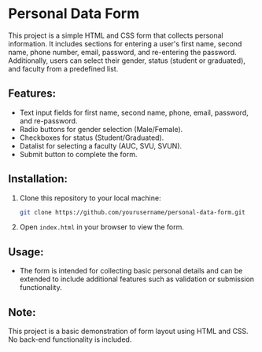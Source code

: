 # Personal Data Form

This project is a simple HTML and CSS form that collects personal information. It includes sections for entering a user's first name, second name, phone number, email, password, and re-entering the password. Additionally, users can select their gender, status (student or graduated), and faculty from a predefined list.

## Features:
- Text input fields for first name, second name, phone, email, password, and re-password.
- Radio buttons for gender selection (Male/Female).
- Checkboxes for status (Student/Graduated).
- Datalist for selecting a faculty (AUC, SVU, SVUN).
- Submit button to complete the form.

## Installation:
1. Clone this repository to your local machine:
   ```bash
   git clone https://github.com/yourusername/personal-data-form.git
   ```

2. Open `index.html` in your browser to view the form.

## Usage:
- The form is intended for collecting basic personal details and can be extended to include additional features such as validation or submission functionality.

## Note:
This project is a basic demonstration of form layout using HTML and CSS. No back-end functionality is included.
